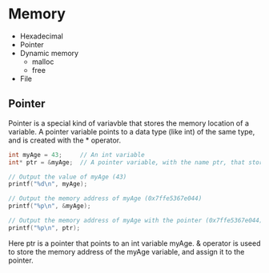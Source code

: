 # Memory

- Hexadecimal
- Pointer
- Dynamic memory
  - malloc
  - free
- File


## Pointer

Pointer is a special kind of variavble that stores the memory location of a variable.
A pointer variable points to a data type (like int) of the same type, and is created with the * operator.

```C
int myAge = 43;     // An int variable
int* ptr = &myAge;  // A pointer variable, with the name ptr, that stores the address of myAge

// Output the value of myAge (43)
printf("%d\n", myAge);

// Output the memory address of myAge (0x7ffe5367e044)
printf("%p\n", &myAge);

// Output the memory address of myAge with the pointer (0x7ffe5367e044)
printf("%p\n", ptr);
```

Here ptr is a pointer that points to an int variable myAge. & operator is useed to store the memory address of the myAge variable, and assign it to the pointer.





